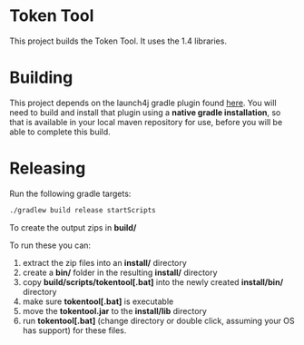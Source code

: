 Token Tool
==========

This project builds the Token Tool. It uses the 1.4 libraries.

Building
========

This project depends on the launch4j gradle plugin found 
[here](https://github.com/netvl/launch4gradle). You will need to build and 
install that plugin using a **native gradle installation**, so that is available
in your local maven repository for use, before you will be able to complete this
build.

Releasing
=========

Run the following gradle targets:

```bash
./gradlew build release startScripts
```

To create the output zips in **build/**

To run these you can:

1. extract the zip files into an **install/** directory
2. create a **bin/** folder in the resulting **install/** directory
3. copy **build/scripts/tokentool[.bat]** into the newly created **install/bin/** directory
4. make sure **tokentool[.bat]** is executable
5. move the **tokentool<garbagehere>.jar** to the **install/lib** directory
5. run **tokentool[.bat]** (change directory or double click, assuming your OS has
support) for these files.


